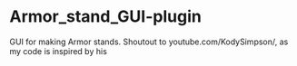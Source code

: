 # Armor_stand_GUI-plugin
GUI for making Armor stands. Shoutout to youtube.com/KodySimpson/, as my code is inspired by his
